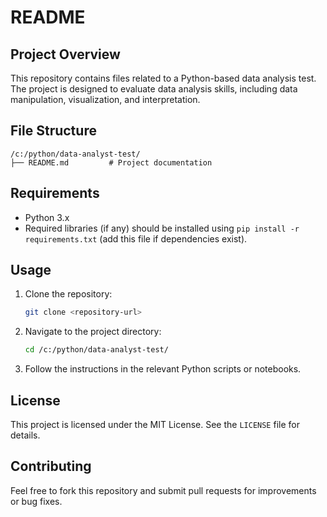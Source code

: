 # README

## Project Overview
This repository contains files related to a Python-based data analysis test. The project is designed to evaluate data analysis skills, including data manipulation, visualization, and interpretation.

## File Structure
```
/c:/python/data-analyst-test/
├── README.md         # Project documentation
```

## Requirements
- Python 3.x
- Required libraries (if any) should be installed using `pip install -r requirements.txt` (add this file if dependencies exist).

## Usage
1. Clone the repository:
    ```bash
    git clone <repository-url>
    ```
2. Navigate to the project directory:
    ```bash
    cd /c:/python/data-analyst-test/
    ```
3. Follow the instructions in the relevant Python scripts or notebooks.

## License
This project is licensed under the MIT License. See the `LICENSE` file for details.

## Contributing
Feel free to fork this repository and submit pull requests for improvements or bug fixes.